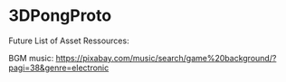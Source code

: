 # 3DPongProto

Future List of Asset Ressources:

BGM music:
https://pixabay.com/music/search/game%20background/?pagi=38&genre=electronic